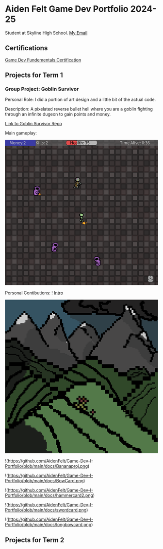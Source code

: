 # Aiden Felt Game Dev Portfolio 2024-25
Student at Skyline High School.
[My Email](mailto:aiden.m.felt@gmail.com)

## Certifications
[Game Dev Fundementals Certification](https://github.com/AidenFelt/Game-Dev-I-Portfolio/blob/main/docs/Aiden%20Felt_Game%20Development%20Fundamentals.pdf)
## Projects for Term 1
### Group Project: Goblin Survivor
Personal Role: I did a portion of art design and a little bit of the actual code.

 Description: A pixelated reverse bullet hell where you are a goblin fighting through an infinite dugeon to gain points and money.
 
 [Link to Goblin Survivor Repo](https://github.com/Masterpaul562/gamedevteam3)

 Main gameplay: 

 ![Goblin Survivor Gameplay](https://github.com/AidenFelt/Game-Dev-I-Portfolio/blob/main/docs/GoblinSurvivorGamplaySceeny.png)

 Personal Contibutions:
 ! [Intro](https://github.com/AidenFelt/Game-Dev-I-Portfolio/blob/main/docs/FirstIntoPage.png)
 
 ![Second Intro](https://github.com/AidenFelt/Game-Dev-I-Portfolio/blob/main/docs/SecondIntoPage.png)
 
 !(https://github.com/AidenFelt/Game-Dev-I-Portfolio/blob/main/docs/Bananaproj.png)
 
 !(https://github.com/AidenFelt/Game-Dev-I-Portfolio/blob/main/docs/BowCard.png)
 
 !(https://github.com/AidenFelt/Game-Dev-I-Portfolio/blob/main/docs/hammercard2.png)
 
 !(https://github.com/AidenFelt/Game-Dev-I-Portfolio/blob/main/docs/swordcard.png)
 
 !(https://github.com/AidenFelt/Game-Dev-I-Portfolio/blob/main/docs/longbowcard.png)

## Projects for Term 2


